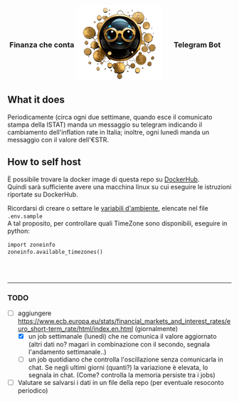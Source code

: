 <div style="width: 100%; display: grid; place-content: center; place-items: center; grid-template-columns: 4fr 4fr 4fr; margin-top:1px">
    <h3>Finanza che conta</h3>
    <img height='170' src="logo.png" style="max-width: 200px;">
    <h3>Telegram Bot</h3>
</div>

## What it does

Periodicamente (circa ogni due settimane, quando esce il comunicato stampa della ISTAT) manda un messaggio su telegram indicando il cambiamento dell'inflation rate in Italia; inoltre, ogni lunedì manda un messaggio con il valore dell'€STR.

## How to self host

È possibile trovare la docker image di questa repo su [DockerHub](https://hub.docker.com/r/loenus/finanza-che-conta).<br>
Quindi sarà sufficiente avere una macchina linux su cui eseguire le istruzioni riportate su DockerHub.

Ricordarsi di creare o settare le [variabili d'ambiente](https://docs.docker.com/engine/reference/commandline/run/#env), elencate nel file `.env.sample` <br>
A tal proposito, per controllare quali TimeZone sono disponibili, eseguire in python: 
```
import zoneinfo
zoneinfo.available_timezones()
```

<br><br>
<hr>

### TODO

- [ ] aggiungere https://www.ecb.europa.eu/stats/financial_markets_and_interest_rates/euro_short-term_rate/html/index.en.html (giornalmente)
  - [X] un job settimanale (lunedì) che ne comunica il valore aggiornato (altri dati no? magari in combinazione con il secondo, segnala l'andamento settimanale..) 
  - [ ] un job quotidiano che controlla l'oscillazione senza comunicarla in chat. Se negli ultimi giorni (quanti?) la variazione è elevata, lo segnala in chat. (Come? controlla la memoria persiste tra i jobs)
- [ ] Valutare se salvarsi i dati in un file della repo (per eventuale resoconto periodico)
